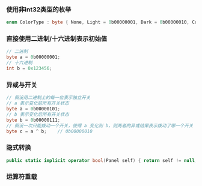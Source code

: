 ### 使用非int32类型的枚举

``` csharp
enum ColorType : byte { None, Light = 0b00000001, Dark = 0b00000010, Custom = 0b00000100, }
```

### 直接使用二进制/十六进制表示初始值

``` csharp
// 二进制
byte a = 0b00000001;
// 十六进制
int b = 0x123456;
```

### 异或与开关

``` csharp
// 假设用二进制上的每一位表示独立开关
// a 表示变化前所有开关状态
byte a = 0b00000101;
// b 表示变化后所有开关状态
byte b = 0b00000111;
// 假设一次只能拨动一个开关，使得 a 变化到 b，则两者的异或结果表示拨动了哪一个开关
byte c = a ^ b;    // 0b00000010
```

### 隐式转换

``` csharp
public static implicit operator bool(Panel self) { return self != null; }
```

### 运算符重载